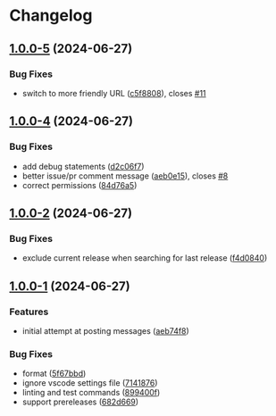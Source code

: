 # Changelog

## [1.0.0-5](https://github.com/agrc/release-notifier-action/compare/v1.0.0-4...v1.0.0-5) (2024-06-27)


### Bug Fixes

* switch to more friendly URL ([c5f8808](https://github.com/agrc/release-notifier-action/commit/c5f880807b3dd5a8479a65be2011fc698219a111)), closes [#11](https://github.com/agrc/release-notifier-action/issues/11)

## [1.0.0-4](https://github.com/agrc/release-notifier-action/compare/v1.0.0-2...v1.0.0-4) (2024-06-27)


### Bug Fixes

* add debug statements ([d2c06f7](https://github.com/agrc/release-notifier-action/commit/d2c06f7f9e2718821cbacb990029bdc5be128e4a))
* better issue/pr comment message ([aeb0e15](https://github.com/agrc/release-notifier-action/commit/aeb0e15e3b14b8a094a00c3c5d5b9c7a60d7bcf6)), closes [#8](https://github.com/agrc/release-notifier-action/issues/8)
* correct permissions ([84d76a5](https://github.com/agrc/release-notifier-action/commit/84d76a50e491b006bfae2debaec518b7b33b831b))

## [1.0.0-2](https://github.com/agrc/release-notifier-action/compare/v1.0.0-1...v1.0.0-2) (2024-06-27)


### Bug Fixes

* exclude current release when searching for last release ([f4d0840](https://github.com/agrc/release-notifier-action/commit/f4d0840b6032d666fd45c4c001b1cd4ace558a03))

## [1.0.0-1](https://github.com/agrc/release-notifier-action/compare/v1.0.0-0...v1.0.0-1) (2024-06-27)


### Features

* initial attempt at posting messages ([aeb74f8](https://github.com/agrc/release-notifier-action/commit/aeb74f84e19859ab33a4657f0c71a751d01f870b))


### Bug Fixes

* format ([5f67bbd](https://github.com/agrc/release-notifier-action/commit/5f67bbd7a1311a0c18b47f6ff1d3a79a249a44d2))
* ignore vscode settings file ([7141876](https://github.com/agrc/release-notifier-action/commit/714187608ce86bfd8142bf759caa945d1169bb99))
* linting and test commands ([899400f](https://github.com/agrc/release-notifier-action/commit/899400f611a062f1da03d14bc187f699b984ea55))
* support prereleases ([682d669](https://github.com/agrc/release-notifier-action/commit/682d669601edf43e7e90ee11900b10f68d86e775))
